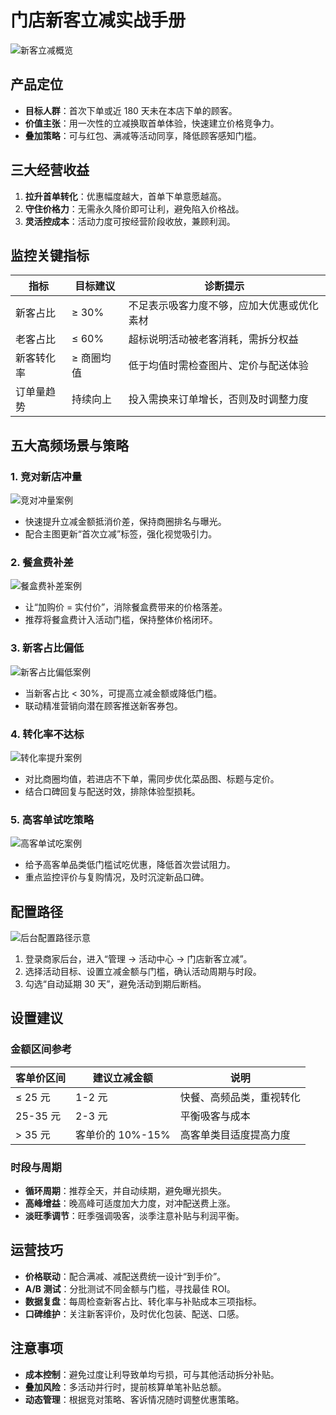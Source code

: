 # 门店新客立减实战手册

![新客立减概览](/images/活动/门店新客立减/overview.png)

## 产品定位
- **目标人群**：首次下单或近 180 天未在本店下单的顾客。
- **价值主张**：用一次性的立减换取首单体验，快速建立价格竞争力。
- **叠加策略**：可与红包、满减等活动同享，降低顾客感知门槛。

## 三大经营收益
1. **拉升首单转化**：优惠幅度越大，首单下单意愿越高。
2. **守住价格力**：无需永久降价即可让利，避免陷入价格战。
3. **灵活控成本**：活动力度可按经营阶段收放，兼顾利润。

## 监控关键指标
| 指标 | 目标建议 | 诊断提示 |
| --- | --- | --- |
| 新客占比 | ≥ 30% | 不足表示吸客力度不够，应加大优惠或优化素材 |
| 老客占比 | ≤ 60% | 超标说明活动被老客消耗，需拆分权益 |
| 新客转化率 | ≥ 商圈均值 | 低于均值时需检查图片、定价与配送体验 |
| 订单量趋势 | 持续向上 | 投入需换来订单增长，否则及时调整力度 |

## 五大高频场景与策略

### 1. 竞对新店冲量
![竞对冲量案例](/images/活动/门店新客立减/scene-01.png)
- 快速提升立减金额抵消价差，保持商圈排名与曝光。
- 配合主图更新“首次立减”标签，强化视觉吸引力。

### 2. 餐盒费补差
![餐盒费补差案例](/images/活动/门店新客立减/scene-02.png)
- 让“加购价 = 实付价”，消除餐盒费带来的价格落差。
- 推荐将餐盒费计入活动门槛，保持整体价格闭环。

### 3. 新客占比偏低
![新客占比偏低案例](/images/活动/门店新客立减/scene-03.png)
- 当新客占比 < 30%，可提高立减金额或降低门槛。
- 联动精准营销向潜在顾客推送新客券包。

### 4. 转化率不达标
![转化率提升案例](/images/活动/门店新客立减/scene-04.png)
- 对比商圈均值，若进店不下单，需同步优化菜品图、标题与定价。
- 结合口碑回复与配送时效，排除体验型损耗。

### 5. 高客单试吃策略
![高客单试吃案例](/images/活动/门店新客立减/scene-05.png)
- 给予高客单品类低门槛试吃优惠，降低首次尝试阻力。
- 重点监控评价与复购情况，及时沉淀新品口碑。

## 配置路径
![后台配置路径示意](/images/活动/门店新客立减/workflow.png)
1. 登录商家后台，进入“管理 → 活动中心 → 门店新客立减”。
2. 选择活动目标、设置立减金额与门槛，确认活动周期与时段。
3. 勾选“自动延期 30 天”，避免活动到期后断档。

## 设置建议
### 金额区间参考
| 客单价区间 | 建议立减金额 | 说明 |
| --- | --- | --- |
| ≤ 25 元 | 1-2 元 | 快餐、高频品类，重视转化 |
| 25-35 元 | 2-3 元 | 平衡吸客与成本 |
| > 35 元 | 客单价的 10%-15% | 高客单类目适度提高力度 |

### 时段与周期
- **循环周期**：推荐全天，并自动续期，避免曝光损失。
- **高峰增益**：晚高峰可适度加大力度，对冲配送费上涨。
- **淡旺季调节**：旺季强调吸客，淡季注意补贴与利润平衡。

## 运营技巧
- **价格联动**：配合满减、减配送费统一设计“到手价”。
- **A/B 测试**：分批测试不同金额与门槛，寻找最佳 ROI。
- **数据复盘**：每周检查新客占比、转化率与补贴成本三项指标。
- **口碑维护**：关注新客评价，及时优化包装、配送、口感。

## 注意事项
- **成本控制**：避免过度让利导致单均亏损，可与其他活动拆分补贴。
- **叠加风险**：多活动并行时，提前核算单笔补贴总额。
- **动态管理**：根据竞对策略、客诉情况随时调整优惠策略。
